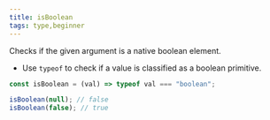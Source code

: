 ```yaml
---
title: isBoolean
tags: type,beginner
---
```


Checks if the given argument is a native boolean element.

- Use `typeof` to check if a value is classified as a boolean primitive.

```js
const isBoolean = (val) => typeof val === "boolean";
```

```js
isBoolean(null); // false
isBoolean(false); // true
```
